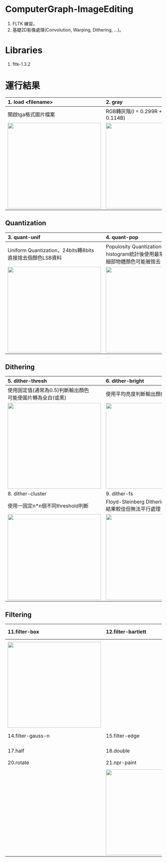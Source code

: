 # ComputerGraph-ImageEditing

1. FLTK 練習。  
2. 基礎2D影像處理(Convolution, Warping, Dithering, ...)。  

# Libraries
 1. fltk-1.3.2

# 運行結果
|  1. load \<filename\> | 2. gray |
| :- | :- | 
| 開啟tga格式圖片檔案 | RGB轉灰階(I = 0.299R + 0.587G + 0.114B) |
| <img src="https://i.imgur.com/UcbCWYJ.png" width="300" height="275" /> | <img src="https://i.imgur.com/Cf2uCGd.png" width="300" height="275" /> |
## Quantization  
|  3. quant-unif | 4. quant-pop | 
| :- | :- |
| Uniform Quantization，24bits轉8bits<br>直接捨去個顏色LSB資料 | Populosity Quantization，24bits轉8bits<br>histogram統計後使用最常出現顏色，<br>細部物體顏色可能被捨去 |
| <img src="https://i.imgur.com/XWY9W5Q.png" width="300" height="275" /> | <img src="https://i.imgur.com/pBCKPvI.png" width="300" height="275" /> |
## Dithering  
|  5. dither-thresh | 6. dither-bright | 7. dither-rand |
| :- | :- | :- |
| 使用固定值(通常為0.5)判斷輸出顏色<br>可能使圖片轉為全白(或黑) | 使用平均亮度判斷輸出顏色 | 使用uniform(-0.2, 0.2)判斷輸出顏色，<br>過深(淺)部分變化無法保留 |
| <img src="https://i.imgur.com/mUbIvsj.png" width="300" height="275" /> | <img src="https://i.imgur.com/HIn81q7.png" width="300" height="275" /> | <img src="https://i.imgur.com/n4ArUZx.png" width="300" height="275" /> |
|  8. dither-cluster | 9. dither-fs | 10. dither-color  |
| 使用一固定n\*n個不同threshold判斷 | Floyd-Steinberg Dithering<br>結果較佳但無法平行處理 | Floyd-Steinberg，24bits轉8bits |
| <img src="https://i.imgur.com/AT043Xt.png" width="300" height="275" /> | <img src="https://i.imgur.com/hqMypJi.pngg" width="300" height="275" /> | <img src="https://i.imgur.com/XDrlYwa.png" width="300" height="275" /> |

## Filtering
|  11.filter-box | 12.filter-bartlett | 13.filter-gauss |
| :- | :- | :- |
|  |  |  |
| <img src="https://i.imgur.com/FDYLGTc.png" width="300" height="275" /> |  |  |
|  14.filter-gauss-n <kernel size> | 15.filter-edge | 16.filter-enhance |
|  |  |  |
|  |  |  |
|  17.half | 18.double | 19.scale <n> |
|  |  |  |
|  |  |  |
|  20.rotate <n> | 21.npr-paint | 19.scale <n> |
|  |  |  |
|  | <img src="https://i.imgur.com/iezFnhY.png" width="300" height="275" /> |  |
